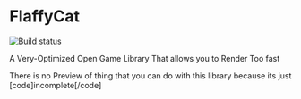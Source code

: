 # FlaffyCat

[![Build status](https://ci.appveyor.com/api/projects/status/3o04t7ebch9kc1b4?svg=true)](https://ci.appveyor.com/project/BloodMoonDS/flaffycat)

A Very-Optimized Open Game Library That allows you to Render Too fast

There is no Preview of thing that you can do with this library because its just [code]incomplete[/code]
